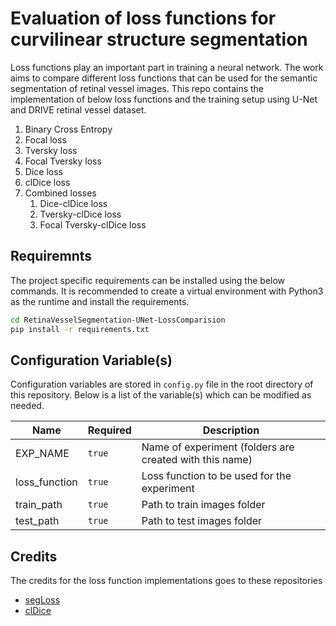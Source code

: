 # Evaluation of loss functions for curvilinear structure segmentation
Loss functions play an important part in training a neural network. 
The work aims to compare different loss functions that can be used for the semantic segmentation of retinal vessel images.
This repo contains the implementation of below loss functions and the training setup using U-Net and DRIVE retinal vessel dataset.
1. Binary Cross Entropy
1. Focal loss
1. Tversky loss
1. Focal Tversky loss
1. Dice loss   
1. clDice loss
1. Combined losses
    1. Dice-clDice loss
    1. Tversky-clDice loss
    1. Focal Tversky-clDice loss

## Requiremnts
The project specific requirements can be installed using the below commands. It is recommended to create a 
virtual environment with Python3 as the runtime and install the requirements.

```bash
cd RetinaVesselSegmentation-UNet-LossComparision
pip install -r requirements.txt
```


## Configuration Variable(s)
Configuration variables are stored in `config.py` file in the root directory of this repository. 
Below is a list of the variable(s) which can be modified as needed.

|Name|Required|Description|
|--- |--- |--- |
|EXP_NAME|`true`|Name of experiment (folders are created with this name)|
|loss_function|`true`|Loss function to be used for the experiment|
|train_path|`true`|Path to train images folder|
|test_path|`true`|Path to test images folder|


## Credits
The credits for the loss function implementations goes to these repositories
* [segLoss](https://github.com/JunMa11/SegLoss)
* [clDice](https://github.com/jacobkoenig/clDice-Loss)
